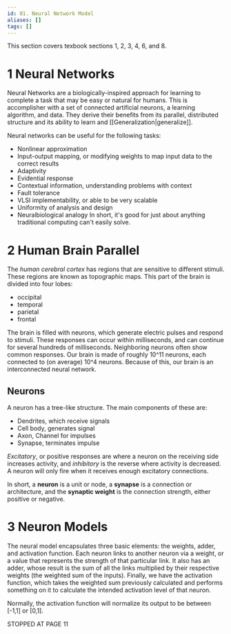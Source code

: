 ```yaml
---
id: 01. Neural Network Model
aliases: []
tags: []
---
```


This section covers texbook sections 1, 2, 3, 4, 6, and 8.

# 1 Neural Networks

Neural Networks are a biologically-inspired approach for learning to complete a task that may be easy or natural for humans. This is accomplisher with a set of connected artificial neurons, a learning algorithm, and data. They derive their benefits from its parallel, distributed structure and its ability to learn and [[Generalization|generalize]].

Neural networks can be useful for the following tasks:

- Nonlinear approximation
- Input-output mapping, or modifying weights to map input data to the correct results
- Adaptivity
- Evidential response
- Contextual information, understanding problems with context
- Fault tolerance
- VLSI implementability, or able to be very scalable
- Uniformity of analysis and design
- Neuralbiological analogy
  In short, it's good for just about anything traditional computing can't easily solve.

# 2 Human Brain Parallel

The _human cerebral cortex_ has regions that are sensitive to different stimuli. These regions are known as topographic maps. This part of the brain is divided into four lobes:

- occipital
- temporal
- parietal
- frontal

The brain is filled with neurons, which generate electric pulses and respond to stimuli. These responses can occur within milliseconds, and can continue for several hundreds of milliseconds. Neighboring neurons often show common responses. Our brain is made of roughly 10^11 neurons, each connected to (on average) 10^4 neurons. Because of this, our brain is an interconnected neural network.

## Neurons

A neuron has a tree-like structure. The main components of these are:

- Dendrites, which receive signals
- Cell body, generates signal
- Axon, Channel for impulses
- Synapse, terminates impulse

_Excitatory_, or positive responses are where a neuron on the receiving side increases activity, and _inhibitory_ is the reverse where activity is decreased. A neuron will only fire when it receives enough excitatory connections.

In short, a **neuron** is a unit or node, a **synapse** is a connection or architecture, and the **synaptic weight** is the connection strength, either positive or negative.

# 3 Neuron Models

The neural model encapsulates three basic elements: the weights, adder, and activation function. Each neuron links to another neuron via a weight, or a value that represents the strength of that particular link. It also has an adder, whose result is the sum of all the links multiplied by their respective weights (the weighted sum of the inputs). Finally, we have the activation function, which takes the weighted sum previously calculated and performs something on it to calculate the intended activation level of that neuron.

Normally, the activation function will normalize its output to be between [-1,1] or [0,1].

STOPPED AT PAGE 11
